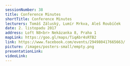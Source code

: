 ```yaml
---
sessionNumber: 38
title: Conference Minutes
shortTitle: Conference Minutes
lecturers: Tomáš Záluský, Lumír Mrkva, Aleš Roubíček
date: 2. listopadu 2017
address: Loft N8<br> Nekázanka 8, Praha 1
mapLink: https://goo.gl/maps/TiqAbr4sRTB2
link: https://www.facebook.com/events/294980417665663/
picture: /images/posters-small/empty.png
presentationLink:
videoLink:
---
```


